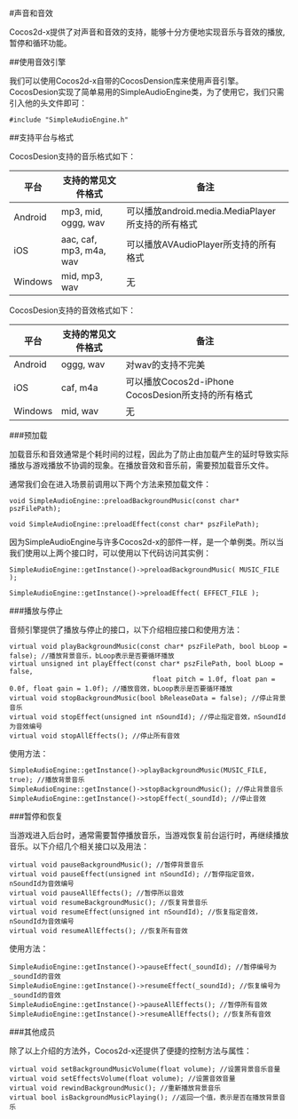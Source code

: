 #声音和音效

Cocos2d-x提供了对声音和音效的支持，能够十分方便地实现音乐与音效的播放,暂停和循环功能。

##使用音效引擎

我们可以使用Cocos2d-x自带的CocosDension库来使用声音引擎。CocosDesion实现了简单易用的SimpleAudioEngine类，为了使用它，我们只需引入他的头文件即可：

```
#include "SimpleAudioEngine.h"
```

##支持平台与格式

CocosDesion支持的音乐格式如下：

| 平台  |支持的常见文件格式| 备注  |
|-------|-------------------|------|
|Android|mp3, mid, oggg, wav|可以播放android.media.MediaPlayer所支持的所有格式|
|iOS    |aac, caf, mp3, m4a, wav|可以播放AVAudioPlayer所支持的所有格式|
|Windows|mid, mp3, wav| 无|

CocosDesion支持的音效格式如下：

| 平台  |支持的常见文件格式| 备注  |
|-------|-------------------|------|
|Android| oggg, wav|对wav的支持不完美|
|iOS    | caf, m4a|可以播放Cocos2d-iPhone CocosDesion所支持的所有格式|
|Windows| mid, wav| 无|

###预加载

加载音乐和音效通常是个耗时间的过程，因此为了防止由加载产生的延时导致实际播放与游戏播放不协调的现象。在播放音效和音乐前，需要预加载音乐文件。

通常我们会在进入场景前调用以下两个方法来预加载文件：

```
void SimpleAudioEngine::preloadBackgroundMusic(const char* pszFilePath);

void SimpleAudioEngine::preloadEffect(const char* pszFilePath);
```

因为SimpleAudioEngine与许多Cocos2d-x的部件一样，是一个单例类。所以当我们使用以上两个接口时，可以使用以下代码访问其实例：

```
SimpleAudioEngine::getInstance()->preloadBackgroundMusic( MUSIC_FILE );

SimpleAudioEngine::getInstance()->preloadEffect( EFFECT_FILE );
```

###播放与停止

音频引擎提供了播放与停止的接口，以下介绍相应接口和使用方法：

```
virtual void playBackgroundMusic(const char* pszFilePath, bool bLoop = false); //播放背景音乐，bLoop表示是否要循环播放
virtual unsigned int playEffect(const char* pszFilePath, bool bLoop = false,
                                    float pitch = 1.0f, float pan = 0.0f, float gain = 1.0f); //播放音效，bLoop表示是否要循环播放
virtual void stopBackgroundMusic(bool bReleaseData = false); //停止背景音乐
virtual void stopEffect(unsigned int nSoundId); //停止指定音效，nSoundId为音效编号
virtual void stopAllEffects(); //停止所有音效
```

使用方法：

```
SimpleAudioEngine::getInstance()->playBackgroundMusic(MUSIC_FILE, true); //播放背景音乐
SimpleAudioEngine::getInstance()->stopBackgroundMusic(); //停止背景音乐
SimpleAudioEngine::getInstance()->stopEffect(_soundId); //停止音效
```

###暂停和恢复

当游戏进入后台时，通常需要暂停播放音乐，当游戏恢复前台运行时，再继续播放音乐。以下介绍几个相关接口以及用法：

```
virtual void pauseBackgroundMusic(); //暂停背景音乐
virtual void pauseEffect(unsigned int nSoundId); //暂停指定音效，nSoundId为音效编号
virtual void pauseAllEffects(); //暂停所以音效
virtual void resumeBackgroundMusic(); //恢复背景音乐
virtual void resumeEffect(unsigned int nSoundId); //恢复指定音效，nSoundId为音效编号
virtual void resumeAllEffects(); //恢复所有音效
```

使用方法：

```
SimpleAudioEngine::getInstance()->pauseEffect(_soundId); //暂停编号为_soundId的音效
SimpleAudioEngine::getInstance()->resumeEffect(_soundId); //恢复编号为_soundId的音效
SimpleAudioEngine::getInstance()->pauseAllEffects(); //暂停所有音效
SimpleAudioEngine::getInstance()->resumeAllEffects(); //恢复所有音效
```

###其他成员

除了以上介绍的方法外，Cocos2d-x还提供了便捷的控制方法与属性：

```
virtual void setBackgroundMusicVolume(float volume); //设置背景音乐音量
virtual void setEffectsVolume(float volume); //设置音效音量
virtual void rewindBackgroundMusic(); //重新播放背景音乐
virtual bool isBackgroundMusicPlaying(); //返回一个值，表示是否在播放背景音乐
```